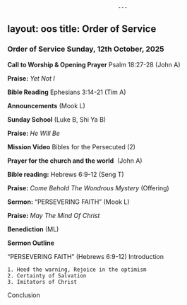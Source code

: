                                        ﻿---
layout: oos
title: Order of Service
---
### Order of Service Sunday, 12th October, 2025 

**Call to Worship & Opening Prayer** Psalm 18:27-28 (John A)

**Praise:** *Yet Not I*

**Bible Reading** Ephesians 3:14-21 (Tim A)

**Announcements** (Mook L) 
    
**Sunday School** (Luke B, Shi Ya B)

**Praise:** *He Will Be*

**Mission Video** Bibles for the Persecuted (2)

**Prayer for the church and the world**   (John A)

**Bible reading:** Hebrews 6:9-12 (Seng T)

**Praise:** *Come Behold The Wondrous Mystery* (Offering)

**Sermon:**  “PERSEVERING FAITH” (Mook L)

**Praise:** *May The Mind Of Christ*

**Benediction**  (ML)


**Sermon Outline**

“PERSEVERING FAITH” (Hebrews 6:9-12)
Introduction

    1. Heed the warning, Rejoice in the optimism
    2. Certainty of Salvation
    3. Imitators of Christ
    
Conclusion
